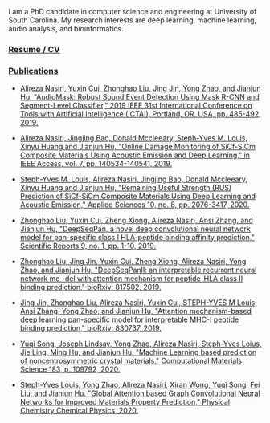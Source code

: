I am a PhD candidate in computer science and engineering at University of South Carolina. My research interests are deep learning, machine learning, audio analysis, and bioinformatics.

### <a href="my_files/Ali_Nasiri_resume.pdf" target="_blank">Resume / CV 

### Publications
* Alireza Nasiri, Yuxin Cui, Zhonghao Liu, Jing Jin, Yong Zhao, and Jianjun Hu, "AudioMask: Robust Sound Event Detection Using Mask R-CNN and Segment-Level Classifier," 2019 IEEE 31st International Conference on Tools with Artificial Intelligence (ICTAI), Portland, OR, USA, pp. 485-492, 2019. 
 
* Alireza Nasiri, Jingjing Bao, Donald Mccleeary, Steph-Yves M. Louis, Xinyu Huang and Jianjun Hu, "Online Damage Monitoring of SiCf-SiCm Composite Materials Using Acoustic Emission and Deep Learning," in IEEE Access, vol. 7, pp. 140534-140541, 2019.
 
* Steph-Yves M. Louis, Alireza Nasiri, Jingjing Bao, Donald Mccleeary, Xinyu Huang and Jianjun Hu, "Remaining Useful Strength (RUS) Prediction of SiCf-SiCm Composite Materials Using Deep Learning and Acoustic Emission," Applied Sciences 10, no. 8, pp. 2076-3417, 2020.
 
* Zhonghao Liu, Yuxin Cui, Zheng Xiong, Alireza Nasiri, Ansi Zhang, and Jianjun Hu, "DeepSeqPan, a novel deep convolutional neural network model for pan-specific class I HLA-peptide binding affinity prediction," Scientific Reports 9, no. 1, pp. 1-10, 2019.
 
* Zhonghao Liu, Jing Jin, Yuxin Cui, Zheng Xiong, Alireza Nasiri, Yong Zhao, and Jianjun Hu, "DeepSeqPanII: an interpretable recurrent neural network mo- del with attention mechanism for peptide-HLA class II binding prediction," bioRxiv: 817502, 2019.
 
* Jing Jin, Zhonghao Liu, Alireza Nasiri, Yuxin Cui, STEPH-YVES M Louis, Ansi Zhang, Yong Zhao, and Jianjun Hu, "Attention mechanism-based deep learning pan-specific model for interpretable MHC-I peptide binding prediction," bioRxiv: 830737, 2019. 
 
* Yuqi Song, Joseph Lindsay, Yong Zhao, Alireza Nasiri, Steph-Yves Loius, Jie Ling, Ming Hu, and Jianjun Hu. "Machine Learning based prediction of noncentrosymmetric crystal materials," Computational Materials Science 183, p. 109792, 2020.
 
* Steph-Yves Louis, Yong Zhao, Alireza Nasiri, Xiran Wong, Yuqi Song, Fei Liu, and Jianjun Hu. "Global Attention based Graph Convolutional Neural Networks for Improved Materials Property Prediction," Physical Chemistry Chemical Physics, 2020.
